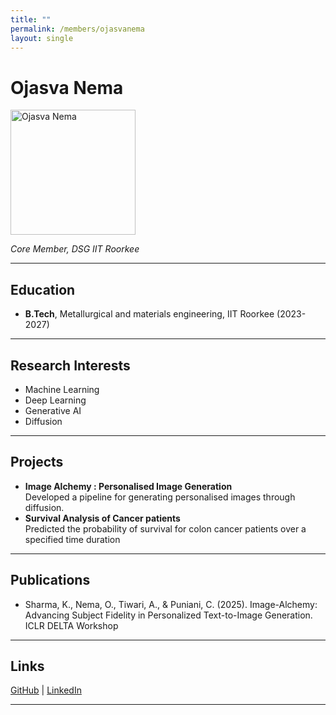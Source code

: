 ```yaml
---
title: ""
permalink: /members/ojasvanema
layout: single
---
```




# Ojasva Nema

<img src="{{ site.baseurl }}/assets/images/members/y24/ojasv.jpg" width="200" height="200" alt="Ojasva Nema">


*Core Member, DSG IIT Roorkee*

---

## Education  
- **B.Tech**, Metallurgical and materials engineering, IIT Roorkee (2023-2027)  

---

## Research Interests  
- Machine Learning  
- Deep Learning
- Generative AI  
- Diffusion 

---

## Projects  
- **Image Alchemy : Personalised Image Generation**  
  Developed a pipeline for generating personalised images through diffusion.
- **Survival Analysis of Cancer patients**  
  Predicted the probability of survival for colon cancer patients over a specified time duration

---

## Publications  
- Sharma, K., Nema, O., Tiwari, A., & Puniani, C. (2025). Image-Alchemy: Advancing Subject Fidelity in Personalized Text-to-Image Generation. ICLR DELTA Workshop



---

## Links
[GitHub](https://github.com/ojasvanema) | [LinkedIn](https://www.linkedin.com/in/ojasva-nema-ba3415278/)

---
